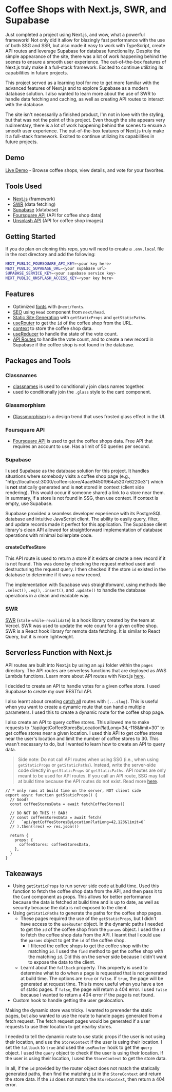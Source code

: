 # Coffee Shops with Next.js, SWR, and Supabase

Just completed a project using Next.js, and wow, what a powerful framework! Not only did it allow for blazingly fast performance with the use of both SSG and SSR, but also made it easy to work with TypeScript, create API routes and leverage Supabase for database functionality. Despite the simple appearance of the site, there was a lot of work happening behind the scenes to ensure a smooth user experience. The out-of-the-box features of Next.js truly make it a full-stack framework. Excited to continue utilizing its capabilities in future projects.

This project served as a learning tool for me to get more familiar with the advanced features of Next.js and to explore Supabase as a modern database solution. I also wanted to learn more about the use of SWR to handle data fetching and caching, as well as creating API routes to interact with the database.

The site isn't necessarily a finished product, I'm not in love with the styling, but that was not the point of this project. Even though the site appears very rudimentary, there is a lot of work happening behind the scenes to ensure a smooth user experience. The out-of-the-box features of Next.js truly make it a full-stack framework. Excited to continue utilizing its capabilities in future projects.

## Demo

[Live Demo](https://coffee-shops-31ao55ptj-vic-mwendas-projects.vercel.app) - Browse coffee shops, view details, and vote for your favorites.

## Tools Used

- [Next.js](https://nextjs.org/) (framework)
- [SWR](https://swr.vercel.app/) (data fetching)
- [Supabase](https://supabase.com/) (database)
- [Foursquare API](https://developer.foursquare.com/) (API for coffee shop data)
- [Unsplash API](https://unsplash.com/developers) (API for coffee shop images)

## Getting Started

If you do plan on cloning this repo, you will need to create a `.env.local` file in the root directory and add the following:

```bash
NEXT_PUBLIC_FOURSQUARE_API_KEY=<your key here>
NEXT_PUBLIC_SUPABASE_URL=<your supabase url>
SUPABASE_SERVICE_KEY=<your supabase service key>
NEXT_PUBLIC_UNSPLASH_ACCESS_KEY=<your key here>
```

## Features

- Optimized [fonts](https://nextjs.org/docs/api-reference/next/font) with `@next/fonts`.
- [SEO](https://nextjs.org/docs/api-reference/next/head) using `Head` component from `next/head`.
- [Static Site Generation](https://nextjs.org/docs/basic-features/data-fetching#getstaticprops-static-generation) with `getStaticProps` and `getStaticPaths`.
- [useRouter](https://nextjs.org/docs/api-reference/next/router#userouter) to get the `id` of the coffee shop from the URL.
- [context](https://nextjs.org/docs/basic-features/data-fetching#the-context-object) to store the coffee shop data.
- [useReducer](https://reactjs.org/docs/hooks-reference.html#usereducer) to handle the state of the vote count.
- [API Routes](https://nextjs.org/docs/api-routes/introduction) to handle the vote count, and to create a new record in Supabase if the coffee shop is not found in the database.

## Packages and Tools

### Classnames

- [classnames](https://www.npmjs.com/package/classnames) is used to conditionally join class names together.
- used to conditionally join the `.glass` style to the card component.

### Glassmorphism

- [Glassmorphism](https://hype4.academy/tools/glassmorphism-generator) is a design trend that uses frosted glass effect in the UI.

### Foursquare API

- [Foursquare API](https://developer.foursquare.com/) is used to get the coffee shops data. Free API that requires an account to use. Has a limit of 50 queries per second.

### Supabase
  
I used Supabase as the database solution for this project. It handles situations where somebody visits a coffee shop page (e.g., "http://localhost:3000/coffee-store/4aae9450f964a5207e6220e3") which is **not** statically generated and is **not** stored in context (client side rendering). This would occur if someone shared a link to a store near them. In summary, if a store is not found in SSG, then use context. If context is empty, use Supabase.

Supabase provided a seamless developer experience with its PostgreSQL database and intuitive JavaScript client. The ability to easily query, filter, and update records made it perfect for this application. The Supabase client library's clean API allowed for straightforward implementation of database operations with minimal boilerplate code.
  
#### createCoffeeStore

This API route is used to return a store if it exists **or** create a new record if it is not found. This was done by checking the request method used and destructuring the request query. I then checked if the store `id` existed in the database to determine if it was a new record.

The implementation with Supabase was straightforward, using methods like `.select()`, `.eq()`, `.insert()`, and `.update()` to handle the database operations in a clean and readable way.

### SWR

[SWR](https://swr.vercel.app/) (`stale-while-revalidate`) is a hook library created by the team at Vercel. SWR was used to update the vote count for a given coffee shop. SWR is a React hook library for remote data fetching. It is similar to React Query, but it is more lightweight.

## Serverless Function with Next.js

API routes are built into Next.js by using an `api` folder within the `pages` directory. The API routes are serverless functions that are deployed as AWS Lambda functions. Learn more about API routes with Next.js [here](https://nextjs.org/docs/api-routes/introduction).

I decided to create an API to handle votes for a given coffee store. I used Supabase to create my own RESTful API.

I also learnt about creating [catch all](https://nextjs.org/docs/routing/dynamic-routes#catch-all-routes) routes with `[...slug]`. This is useful when you want to create a dynamic route that can handle multiple parameters. I used this to create a dynamic route for the coffee shop page.

I also create an API to query coffee stores. This allowed me to make requests to "/api/getCoffeeStoresByLocation?latLong=34,-118&limit=30" to get coffee stores near a given location. I used this API to get coffee stores near the user's location and limit the number of coffee stores to 30. This wasn't necessary to do, but I wanted to learn how to create an API to query data. 

> Side note: Do not call API routes when using SSG (i.e., when using `getStaticProps` or `getStaticPaths`). Instead, write the server-side code directly in `getStaticProps` or `getStaticPaths`. API routes are only meant to be used for API routes. If you call an API route, SSG may fail at build time because the API routes do not exist. Read more [here](https://nextjs.org/docs/basic-features/data-fetching/get-static-props#write-server-side-code-directly).

```tsx
// * only runs at build time on the server, NOT client side
export async function getStaticProps() {
  // Good!
  const coffeeStoresData = await fetchCoffeeStores()

  // DO NOT DO THIS !! BAD!
  // const coffeeStoresData = await fetch(
  //   `api/getCoffeeStoresByLocation?latLong=42,123&limit=6`
  // ).then((res) => res.json())

  return {
    props: {
      coffeeStores: coffeeStoresData,
    },
  }
}
```

## Takeaways

- Using `getStaticProps` to run server side code at build time. Used this function to fetch the coffee shop data from the API, and then pass it to the `Card` component as props. This allows for better performance because the data is fetched at build time and is up to date, as well as security because the data is not exposed to the client.
- Using `getStaticPaths` to generate the paths for the coffee shop pages.
  - These pages required the use of the `getStaticProps`, but I didn't have access to the `useRouter` object. In the dynamic paths I needed to get the `id` of the coffee shop from the `params` object. I used the `id` to fetch the coffee shop data from the API. I learnt that I could use the `params` object to get the `id` of the coffee shop.
    - I filtered the coffee shops to get the coffee shop with the matching `id`. I used the `find` method to get the coffee shop with the matching `id`. Did this on the server side because I didn't want to expose the data to the client.
  - Learnt about the `fallback` property. This property is used to determine what to do when a page is requested that is not generated at build time. The options are `true` or `false`. If `true`, the page will be generated at request time. This is more useful when you have a ton of static pages. If `false`, the page will return a 404 error. I used `false` because I wanted to return a 404 error if the page is not found.
- Custom hook to handle getting the user geolocation.

Making the dynamic store was tricky. I wanted to prerender the static pages, but also wanted to use the route to handle pages generated from a fetch request. The fetch request pages would be generated if a user requests to use their location to get nearby stores. 

I needed to tell the dynamic route to use static props if the user is not using their location, and use the `StoreContext` if the user is using their location. I set the `fallback` to `true` and used the `useRouter` hook to get the `query` object. I used the `query` object to check if the user is using their location. If the user is using their location, I used the `StoreContext` to get the store data. 

In all, if the `id` provided by the router object does not match the statically generated paths, then find the matching `id` in the `StoreContext` and return the store data. If the `id` does not match the `StoreContext`, then return a 404 error.

